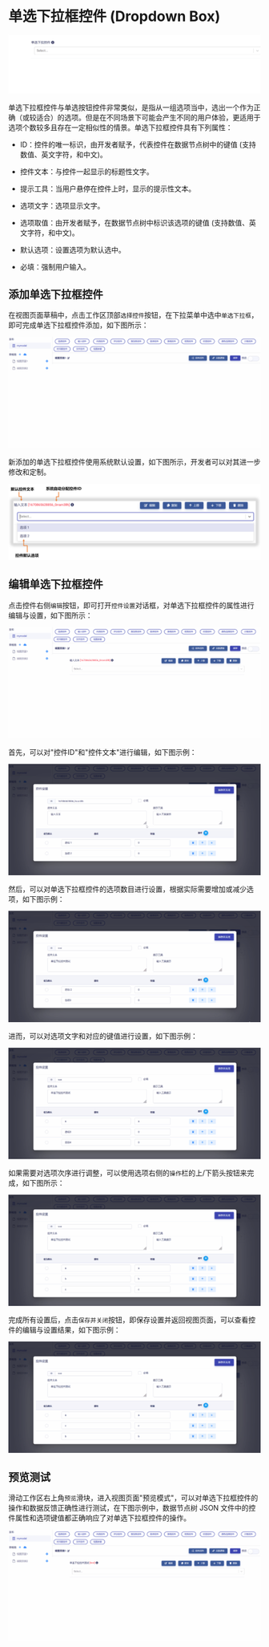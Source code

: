 # 单选下拉框控件 (Dropdown Box)

![Matrix.OS](../../../../../media/os/tools/modelview/showsingledrop.gif "单选下拉框控件")

单选下拉框控件与单选按钮控件非常类似，是指从一组选项当中，选出一个作为正确（或较适合）的选项。但是在不同场景下可能会产生不同的用户体验，更适用于选项个数较多且存在一定相似性的情景。单选下拉框控件具有下列属性：

* ID：控件的唯一标识，由开发者赋予，代表控件在数据节点树中的键值 (支持数值、英文字符，和中文)。

* 控件文本：与控件一起显示的标题性文字。

* 提示工具：当用户悬停在控件上时，显示的提示性文本。

* 选项文字：选项显示文字。

* 选项取值：由开发者赋予，在数据节点树中标识该选项的键值 (支持数值、英文字符，和中文)。

* 默认选项：设置选项为默认选中。

* 必填：强制用户输入。


## 添加单选下拉框控件

在视图页面草稿中，点击工作区顶部`选择控件`按钮，在下拉菜单中选中`单选下拉框`，即可完成单选下拉框控件添加，如下图所示：

![Matrix.OS](../../../../../media/os/tools/modelview/addsingledrop.gif "添加单选下拉框控件")

新添加的单选下拉框控件使用系统默认设置，如下图所示，开发者可以对其进一步修改和定制。

![Matrix.OS](../../../../../media/os/tools/modelview/addsingledrop.png "单选下拉框控件默认设置")

## 编辑单选下拉框控件

点击控件右侧`编辑`按钮，即可打开`控件设置`对话框，对单选下拉框控件的属性进行编辑与设置，如下图所示：

![Matrix.OS](../../../../../media/os/tools/modelview/editsingledrop1.gif "编辑单选下拉框控件 - 打开控件设置对话框")

首先，可以对"控件ID"和"控件文本"进行编辑，如下图示例：

![Matrix.OS](../../../../../media/os/tools/modelview/editsingledrop2.gif "编辑单选下拉框控件 - 控件ID与文本编辑")

然后，可以对单选下拉框控件的选项数目进行设置，根据实际需要增加或减少选项，如下图示例：

![Matrix.OS](../../../../../media/os/tools/modelview/editsingledrop3.gif "编辑单选下拉框控件 - 设置选项数目")

进而，可以对选项文字和对应的键值进行设置，如下图示例：

![Matrix.OS](../../../../../media/os/tools/modelview/editsingledrop4.gif "编辑单选下拉框控件 - 设置选项文字和键值")

如果需要对选项次序进行调整，可以使用选项右侧的`操作`栏的上/下箭头按钮来完成，如下图所示：

![Matrix.OS](../../../../../media/os/tools/modelview/editsingledrop5.gif "编辑单选下拉框控件 - 调整选项次序")

完成所有设置后，点击`保存并关闭`按钮，即保存设置并返回视图页面，可以查看控件的编辑与设置结果，如下图示例：

![Matrix.OS](../../../../../media/os/tools/modelview/editsingledrop6.gif "编辑单选下拉框控件 - 保存控件设置")

## 预览测试

滑动工作区右上角`预览`滑块，进入视图页面"预览模式"，可以对单选下拉框控件的操作和数据反馈正确性进行测试，在下图示例中，数据节点树 JSON 文件中的控件属性和选项键值都正确响应了对单选下拉框控件的操作。

![Matrix.OS](../../../../../media/os/tools/modelview/testsingledrop.gif "测试单选下拉框控件")